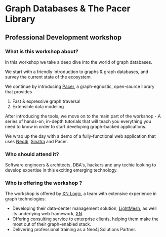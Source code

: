 # Graph Databases & The Pacer Library

## Professional Development workshop


### What is this workshop about?

In this workshop we take a deep dive into the world of graph databases.

We start with a friendly introduction to graphs & graph databases, and survey the current state of the ecosystem.

We continue by introducing [Pacer](https://github.com/xnlogic/pacer), a graph-egnostic, open-source library that provides
 1. Fast & expressive graph traversal
 2. Extensible data modeling

After introducing the tools, we move on to the main part of the workshop - A series of hands-on, in-depth tutorials that will teach you everything you need to know in order to start developing graph-backed applications.

We wrap up the day with a demo of a fully-functional web application that uses [Neo4j](http://neo4j.com/), [Sinatra](http://www.sinatrarb.com/) and Pacer.


### Who should attend it?

Software engineers & architects, DBA's, hackers and any techie looking to develop expertise in this exciting emerging technology.


### Who is offering the workshop ?

The workshop is offered by [XN Logic](http://xnlogic.com), a team with extensive experience in graph technologies:

 - Developing their data-center management solution, [LightMesh](http://lightmesh.com/), as well its underlying web framework, [XN](http://xnlogic.com/xn-framework).
 - Offering consulting service to enterprise clients, helping them make the most out of their graph-enabled stack.
 - Delivering professional training as a Neo4j Solutions Partner.
